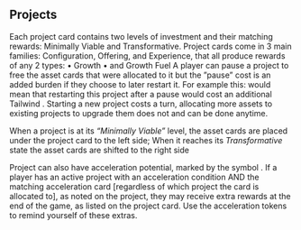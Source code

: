 ## Projects

Each project card contains two levels of investment and their matching rewards: Minimally Viable and Transformative.
Project cards come in 3 main families: Configuration, Offering, and Experience, that all produce rewards of any 2 types:
• Growth
• and Growth Fuel
A player can pause a project to free the asset cards that were allocated to it but the ”pause” cost
is an added burden if they choose to later restart it. For example this: would
mean that restarting this project after a pause would cost an additional Tailwind   .
Starting a new project costs a turn, allocating more assets to existing projects to upgrade them does not and can be done anytime.

When a project is at its _“Minimally Viable”_ level, the asset cards are placed under the project card to the left side; 
When it reaches its _Transformative_ state the asset cards are shifted to the right side
   
Project can also have acceleration potential, marked by the symbol   . If a player has an active project with an acceleration condition AND the matching acceleration card [regardless of which project the card is allocated to], as noted on the project, they may receive extra rewards at the end of the game, as listed on the project card. Use the acceleration tokens to remind yourself of these extras.
